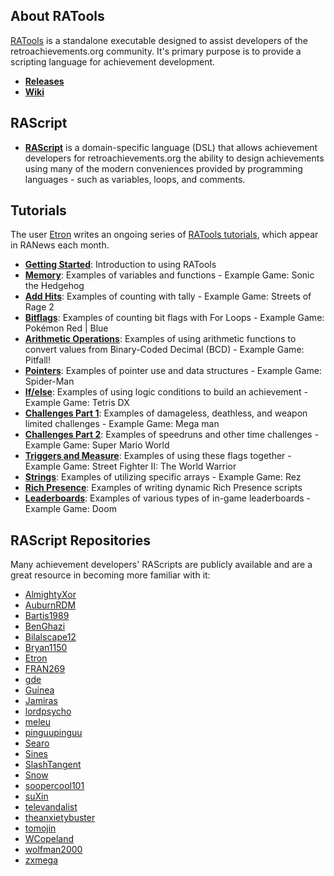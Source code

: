 ## About RATools
[RATools](https://github.com/Jamiras/RATools) is a standalone executable designed to assist developers of the retroachievements.org community. It's primary purpose is to provide a scripting language for achievement development.

* [**Releases**](https://github.com/Jamiras/RATools/releases)
* [**Wiki**](https://github.com/Jamiras/RATools/wiki)

## RAScript
* [**RAScript**](https://github.com/Jamiras/RATools/wiki/Script-File-Syntax) is a domain-specific language (DSL) that allows achievement developers for retroachievements.org the ability to design achievements using many of the modern conveniences provided by programming languages - such as variables, loops, and comments.

## Tutorials
The user [Etron](https://retroachievements.org/user/Etron) writes an ongoing series of [RATools tutorials](https://github.com/Etron-RA/RetroAchievements/tree/main/Tutorials), which appear in RANews each month.

* [**Getting Started**](https://github.com/Etron-RA/RetroAchievements/tree/main/Tutorials/00_Getting_Started#tutorial-0---getting-started): Introduction to using RATools
* [**Memory**](https://github.com/Etron-RA/RetroAchievements/tree/main/Tutorials/01_Memory#tutorial-1---memory-basics): Examples of variables and functions - Example Game: Sonic the Hedgehog
* [**Add Hits**](https://github.com/Etron-RA/RetroAchievements/tree/main/Tutorials/02_Add_Hits#tutorial-2---add-hits): Examples of counting with tally - Example Game: Streets of Rage 2 
* [**Bitflags**](https://github.com/Etron-RA/RetroAchievements/tree/main/Tutorials/03_Bitflags#tutorial-3--bit-flags): Examples of counting bit flags with For Loops - Example Game: Pokémon Red | Blue
* [**Arithmetic Operations**](https://github.com/Etron-RA/RetroAchievements/tree/main/Tutorials/04_Arithmetic_Operations#tutorial-4--arithmetic-operations): Examples of using arithmetic functions to convert values from Binary-Coded Decimal (BCD) - Example Game: Pitfall!
* [**Pointers**](https://github.com/Etron-RA/RetroAchievements/tree/main/Tutorials/05_Pointers#tutorial-5--pointers): Examples of pointer use and data structures - Example Game: Spider-Man
* [**If/else**](https://github.com/Etron-RA/RetroAchievements/tree/main/Tutorials/06_If_Else#tutorial-6--ifelse): Examples of using logic conditions to build an achievement - Example Game: Tetris DX
* [**Challenges Part 1**](https://github.com/Etron-RA/RetroAchievements/tree/main/Tutorials/07_Challenges_Part_1#tutorial-7--challenges-part-1): Examples of damageless, deathless, and weapon limited challenges - Example Game: Mega man
* [**Challenges Part 2**](https://github.com/Etron-RA/RetroAchievements/tree/main/Tutorials/08_Challenges_Part_2#tutorial-8--challenges-part-2): Examples of speedruns and other time challenges - Example Game: Super Mario World
* [**Triggers and Measure**](https://github.com/Etron-RA/RetroAchievements/tree/main/Tutorials/09_Trigger_and_Measure#tutorial-9--trigger-and-measure-together): Examples of using these flags together - Example Game: Street Fighter II: The World Warrior
* [**Strings**](https://github.com/Etron-RA/RetroAchievements/tree/main/Tutorials/10_Strings#tutorial-10--strings): Examples of utilizing specific arrays - Example Game: Rez
* [**Rich Presence**](https://github.com/Etron-RA/RetroAchievements/tree/main/Tutorials/11_Rich_Presence#tutorial-11--rich-presence): Examples of writing dynamic Rich Presence scripts
* [**Leaderboards**](https://github.com/Etron-RA/RetroAchievements/tree/main/Tutorials/11_Rich_Presence#tutorial-11--rich-presence): Examples of various types of in-game leaderboards - Example Game: Doom

## RAScript Repositories
Many achievement developers' RAScripts are publicly available and are a great resource in becoming more familiar with it:
- [AlmightyXor](https://github.com/MagmarFire/RetroAchievements)
- [AuburnRDM](https://github.com/AuburnRDM/RetroAchievements)
- [Bartis1989](https://github.com/Bartis1989/rascripts)
- [BenGhazi](https://github.com/Ben-Ghazi/RAScripts)
- [Bilalscape12](https://github.com/Bilalscape12/RetroAchievements)
- [Bryan1150](https://github.com/Bryan1150/RAScripts)
- [Etron](https://github.com/Etron-RA/RetroAchievements)
- [FRAN269](https://github.com/FRAN269/RAScripts)
- [gde](https://github.com/gdeOo/ra_sets)
- [Guinea](https://github.com/Bregann/RAToolsScripts)
- [Jamiras](https://github.com/Jamiras/RAScripts)
- [lordpsycho](https://github.com/lordpsych0/RAScripts)
- [meleu](https://github.com/meleu/rascripts)
- [pinguupinguu](https://github.com/pinguupinguu/rascripts)
- [Searo](https://github.com/Tsearo/RAScripts)
- [Sines](https://github.com/CarnavalSines/RAScript)
- [SlashTangent](https://github.com/slashtangent/RetroAchievements)
- [Snow](https://github.com/snowpin/rascripts)
- [soopercool101](https://github.com/soopercool101/RAScripts)
- [suXin](https://github.com/suXinjke/RAScripts)
- [televandalist](https://github.com/televandalist/retroachievements)
- [theanxietybuster](https://github.com/bedwardly-down/RAScript-Repo)
- [tomojin](https://github.com/tomojira/RAScripts)
- [WCopeland](https://github.com/wescopeland/RetroAchievements)
- [wolfman2000](https://github.com/wolfman2000/rascripts)
- [zxmega](https://github.com/miagui/RAScripts)
